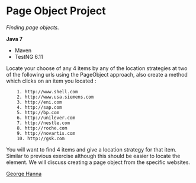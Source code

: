 # Page Object Project

*Finding page objects.*

**Java 7**

* Maven
* TestNG 6.11

Locate your choose of any 4 items by any of the location strategies at two of the following urls using the PageObject approach, also create a method which clicks on an item you located :

		1. http://www.shell.com
		2. http://www.usa.siemens.com
		3. http://eni.com
		4. http://sap.com
		5. http://bp.com
		6. http://unilever.com
		7. http://nestle.com
		8. http://roche.com
		9. http://novartis.com
		10. http://gsk.com

You will want  to find 4 items and give a location strategy for that item. Similar to previous exercise although this should be easier to locate the element. We will discuss creating a page object from the specific websites.


[George Hanna](https://github.com/georgehanna823)
